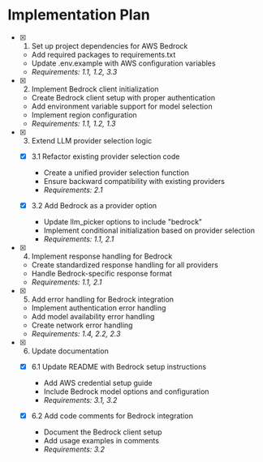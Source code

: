 # Implementation Plan

- [x] 1. Set up project dependencies for AWS Bedrock
  - Add required packages to requirements.txt
  - Update .env.example with AWS configuration variables
  - _Requirements: 1.1, 1.2, 3.3_

- [x] 2. Implement Bedrock client initialization
  - Create Bedrock client setup with proper authentication
  - Add environment variable support for model selection
  - Implement region configuration
  - _Requirements: 1.1, 1.2, 1.3_

- [x] 3. Extend LLM provider selection logic
  - [x] 3.1 Refactor existing provider selection code
    - Create a unified provider selection function
    - Ensure backward compatibility with existing providers
    - _Requirements: 2.1_
  
  - [x] 3.2 Add Bedrock as a provider option
    - Update llm_picker options to include "bedrock"
    - Implement conditional initialization based on provider selection
    - _Requirements: 1.1, 2.1_

- [x] 4. Implement response handling for Bedrock
  - Create standardized response handling for all providers
  - Handle Bedrock-specific response format
  - _Requirements: 1.1, 2.1_

- [x] 5. Add error handling for Bedrock integration
  - Implement authentication error handling
  - Add model availability error handling
  - Create network error handling
  - _Requirements: 1.4, 2.2, 2.3_

- [x] 6. Update documentation
  - [x] 6.1 Update README with Bedrock setup instructions
    - Add AWS credential setup guide
    - Include Bedrock model options and configuration
    - _Requirements: 3.1, 3.2_
  
  - [x] 6.2 Add code comments for Bedrock integration
    - Document the Bedrock client setup
    - Add usage examples in comments
    - _Requirements: 3.2_